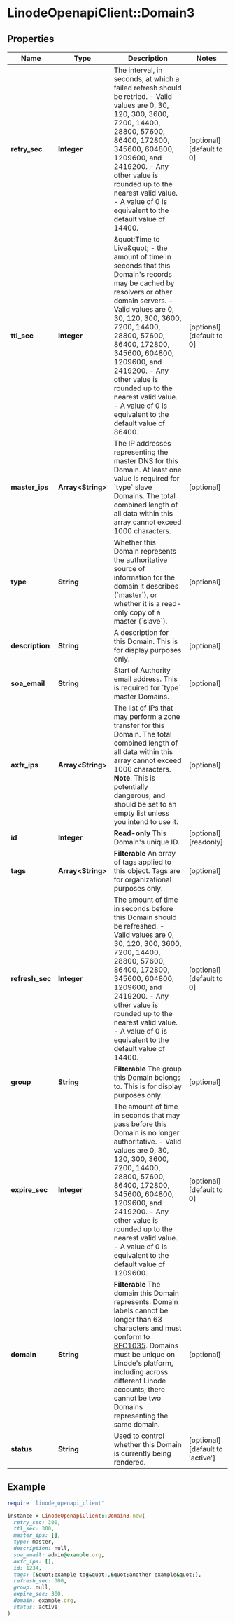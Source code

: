 # LinodeOpenapiClient::Domain3

## Properties

| Name | Type | Description | Notes |
| ---- | ---- | ----------- | ----- |
| **retry_sec** | **Integer** | The interval, in seconds, at which a failed refresh should be retried.  - Valid values are 0, 30, 120, 300, 3600, 7200, 14400, 28800, 57600, 86400, 172800, 345600, 604800, 1209600, and 2419200.  - Any other value is rounded up to the nearest valid value.  - A value of 0 is equivalent to the default value of 14400. | [optional][default to 0] |
| **ttl_sec** | **Integer** | \&quot;Time to Live\&quot; - the amount of time in seconds that this Domain&#39;s records may be cached by resolvers or other domain servers.  - Valid values are 0, 30, 120, 300, 3600, 7200, 14400, 28800, 57600, 86400, 172800, 345600, 604800, 1209600, and 2419200. - Any other value is rounded up to the nearest valid value. - A value of 0 is equivalent to the default value of 86400. | [optional][default to 0] |
| **master_ips** | **Array&lt;String&gt;** | The IP addresses representing the master DNS for this Domain. At least one value is required for &#x60;type&#x60; slave Domains. The total combined length of all data within this array cannot exceed 1000 characters. | [optional] |
| **type** | **String** | Whether this Domain represents the authoritative source of information for the domain it describes (&#x60;master&#x60;), or whether it is a read-only copy of a master (&#x60;slave&#x60;). | [optional] |
| **description** | **String** | A description for this Domain. This is for display purposes only. | [optional] |
| **soa_email** | **String** | Start of Authority email address. This is required for &#x60;type&#x60; master Domains. | [optional] |
| **axfr_ips** | **Array&lt;String&gt;** | The list of IPs that may perform a zone transfer for this Domain. The total combined length of all data within this array cannot exceed 1000 characters.  __Note__. This is potentially dangerous, and should be set to an empty list unless you intend to use it. | [optional] |
| **id** | **Integer** | __Read-only__ This Domain&#39;s unique ID. | [optional][readonly] |
| **tags** | **Array&lt;String&gt;** | __Filterable__ An array of tags applied to this object.  Tags are for organizational purposes only. | [optional] |
| **refresh_sec** | **Integer** | The amount of time in seconds before this Domain should be refreshed.  - Valid values are 0, 30, 120, 300, 3600, 7200, 14400, 28800, 57600, 86400, 172800, 345600, 604800, 1209600, and 2419200.  - Any other value is rounded up to the nearest valid value.  - A value of 0 is equivalent to the default value of 14400. | [optional][default to 0] |
| **group** | **String** | __Filterable__ The group this Domain belongs to.  This is for display purposes only. | [optional] |
| **expire_sec** | **Integer** | The amount of time in seconds that may pass before this Domain is no longer authoritative.  - Valid values are 0, 30, 120, 300, 3600, 7200, 14400, 28800, 57600, 86400, 172800, 345600, 604800, 1209600, and 2419200.  - Any other value is rounded up to the nearest valid value.  - A value of 0 is equivalent to the default value of 1209600. | [optional][default to 0] |
| **domain** | **String** | __Filterable__ The domain this Domain represents. Domain labels cannot be longer than 63 characters and must conform to [RFC1035](https://tools.ietf.org/html/rfc1035). Domains must be unique on Linode&#39;s platform, including across different Linode accounts; there cannot be two Domains representing the same domain. | [optional] |
| **status** | **String** | Used to control whether this Domain is currently being rendered. | [optional][default to &#39;active&#39;] |

## Example

```ruby
require 'linode_openapi_client'

instance = LinodeOpenapiClient::Domain3.new(
  retry_sec: 300,
  ttl_sec: 300,
  master_ips: [],
  type: master,
  description: null,
  soa_email: admin@example.org,
  axfr_ips: [],
  id: 1234,
  tags: [&quot;example tag&quot;,&quot;another example&quot;],
  refresh_sec: 300,
  group: null,
  expire_sec: 300,
  domain: example.org,
  status: active
)
```

